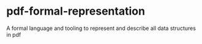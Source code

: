 pdf-formal-representation
=========================

A formal language and tooling to represent and describe all data structures in pdf
